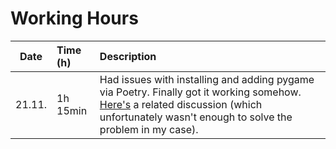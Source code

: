# Working Hours

| Date | Time (h) | Description |
| :----:|:-----| :-----|
| 21.11. | 1h 15min | Had issues with installing and adding pygame via Poetry. Finally got it working somehow. [Here's](https://github.com/pygame/pygame/issues/2346) a related discussion (which unfortunately wasn't enough to solve the problem in my case).|
